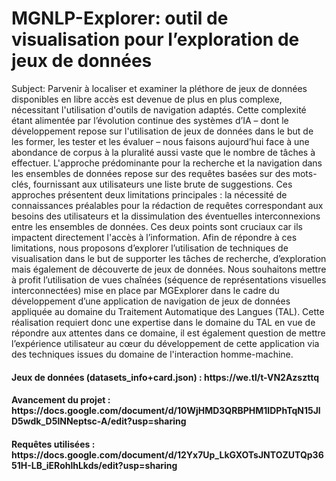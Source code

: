 <H1>MGNLP-Explorer: outil de visualisation pour l’exploration de jeux de données</H1>
Subject:	Parvenir à localiser et examiner la pléthore de jeux de données disponibles en libre accès est devenue de plus en plus complexe, nécessitant l'utilisation d'outils de navigation adaptés. Cette complexité étant alimentée par l’évolution continue des systèmes d’IA – dont le développement repose sur l'utilisation de jeux de données dans le but de les former, les tester et les évaluer – nous faisons aujourd’hui face à une abondance de corpus à la pluralité aussi vaste que le nombre de tâches à effectuer. L'approche prédominante pour la recherche et la navigation dans les ensembles de données repose sur des requêtes basées sur des mots-clés, fournissant aux utilisateurs une liste brute de suggestions. Ces approches présentent deux limitations principales : la nécessité de connaissances préalables pour la rédaction de requêtes correspondant aux besoins des utilisateurs et la dissimulation des éventuelles interconnexions entre les ensembles de données. Ces deux points sont cruciaux car ils impactent directement l'accès à l’information. Afin de répondre à ces limitations, nous proposons d’explorer l’utilisation de techniques de visualisation dans le but de supporter les tâches de recherche, d’exploration mais également de découverte de jeux de données.
Nous souhaitons mettre à profit l’utilisation de vues chaînées (séquence de représentations visuelles interconnectées) mise en place par MGExplorer dans le cadre du développement d’une application de navigation de jeux de données appliquée au domaine du Traitement Automatique des Langues (TAL). Cette réalisation requiert donc une expertise dans le domaine du TAL en vue de répondre aux attentes dans ce domaine, il est également question de mettre l’expérience utilisateur au cœur du développement de cette application via des techniques issues du domaine de l'interaction homme-machine.


<H4>Jeux de données (datasets_info+card.json) : https://we.tl/t-VN2Azszttq</H4>

<H4>Avancement du projet : https://docs.google.com/document/d/10WjHMD3QRBPHM1IDPhTqN15JlD5wdk_D5lNNeptsc-A/edit?usp=sharing</H4>

<H4>Requêtes utilisées : https://docs.google.com/document/d/12Yx7Up_LkGXOTsJNTOZUTQp3651H-LB_iERohlhLkds/edit?usp=sharing</H4>
